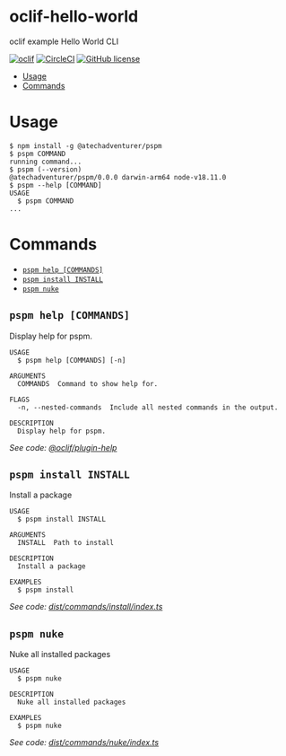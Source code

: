 oclif-hello-world
=================

oclif example Hello World CLI

[![oclif](https://img.shields.io/badge/cli-oclif-brightgreen.svg)](https://oclif.io)
[![CircleCI](https://circleci.com/gh/oclif/hello-world/tree/main.svg?style=shield)](https://circleci.com/gh/oclif/hello-world/tree/main)
[![GitHub license](https://img.shields.io/github/license/oclif/hello-world)](https://github.com/oclif/hello-world/blob/main/LICENSE)

<!-- toc -->
* [Usage](#usage)
* [Commands](#commands)
<!-- tocstop -->
# Usage
<!-- usage -->
```sh-session
$ npm install -g @atechadventurer/pspm
$ pspm COMMAND
running command...
$ pspm (--version)
@atechadventurer/pspm/0.0.0 darwin-arm64 node-v18.11.0
$ pspm --help [COMMAND]
USAGE
  $ pspm COMMAND
...
```
<!-- usagestop -->
# Commands
<!-- commands -->
* [`pspm help [COMMANDS]`](#pspm-help-commands)
* [`pspm install INSTALL`](#pspm-install-install)
* [`pspm nuke`](#pspm-nuke)

## `pspm help [COMMANDS]`

Display help for pspm.

```
USAGE
  $ pspm help [COMMANDS] [-n]

ARGUMENTS
  COMMANDS  Command to show help for.

FLAGS
  -n, --nested-commands  Include all nested commands in the output.

DESCRIPTION
  Display help for pspm.
```

_See code: [@oclif/plugin-help](https://github.com/oclif/plugin-help/blob/v5.2.19/src/commands/help.ts)_

## `pspm install INSTALL`

Install a package

```
USAGE
  $ pspm install INSTALL

ARGUMENTS
  INSTALL  Path to install

DESCRIPTION
  Install a package

EXAMPLES
  $ pspm install
```

_See code: [dist/commands/install/index.ts](https://github.com/ATechAdventurer/pspm/blob/v0.0.0/dist/commands/install/index.ts)_

## `pspm nuke`

Nuke all installed packages

```
USAGE
  $ pspm nuke

DESCRIPTION
  Nuke all installed packages

EXAMPLES
  $ pspm nuke
```

_See code: [dist/commands/nuke/index.ts](https://github.com/ATechAdventurer/pspm/blob/v0.0.0/dist/commands/nuke/index.ts)_
<!-- commandsstop -->

